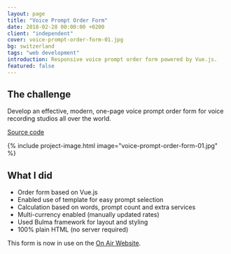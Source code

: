 ```yaml
---
layout: page
title: "Voice Prompt Order Form"
date: 2018-02-28 00:00:00 +0200
client: "independent"
cover: voice-prompt-order-form-01.jpg
bg: switzerland
tags: "web development"
introduction: Responsive voice prompt order form powered by Vue.js.
featured: false
---
```


## The challenge

Develop an effective, modern, one-page voice prompt order form for voice recording studios all over the world.

[Source code](https://git.sr.ht/~franz/voipy-form)

{% include project-image.html image="voice-prompt-order-form-01.jpg" %}

## What I did

- Order form based on Vue.js
- Enabled use of template for easy prompt selection
- Calculation based on words, prompt count and extra services
- Multi-currency enabled (manually updated rates)
- Used Bulma framework for layout and styling
- 100% plain HTML (no server required)

This form is now in use on the [On Air Website](/work/onair-website/).
